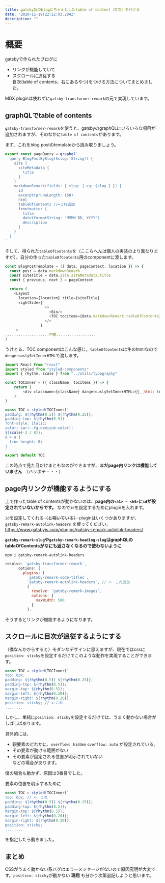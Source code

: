 ```yaml
---
title: gatsby製のblogにちゃんとしたtable of content（目次）を付ける
date: "2020-11-19T22:12:03.284Z"
description: ""
---
```


# 概要
gatsbyで作られたブログに
* リンクが機能していて
* スクロールに追従する  
目次(table of contents、右にあるやつ)をつける方法についてまとめました。

MDX pluginは使わずに`gatsby-transformer-remark`の元で実現しています。

## graphQLでtable of contents

`gatsby-transformer-remark`を使うと、gatsbyのgraphQLにいろいろな項目が追加されますが、そのなかに`table of contents`があります。  

まず、これをblog postのtemplateから読み取りましょう。
```javascript:title=template/blog-post.js
export const pageQuery = graphql`
  query BlogPostBySlug($slug: String!) {
    site {
      siteMetadata {
        title
      }
    }
    markdownRemark(fields: { slug: { eq: $slug } }) {
      id
      excerpt(pruneLength: 160)
      html
      tableOfContents //←これ追加
      frontmatter {
        title
        date(formatString: "MMMM DD, YYYY")
        description
      }
    }
  }
`
```
そして、得られた`tableOfContents`を（ここらへんは個人の実装のより異なりますが）、自分の作った`tableOfContents`用のcomponentに渡します。

```javascript:title=templates/blog-post.js
const BlogPostTemplate = ({ data, pageContext, location }) => {
  const post = data.markdownRemark
  const siteTitle = data.site.siteMetadata.title
  const { previous, next } = pageContext

  return (
    <Layout 
      location={location} title={siteTitle}
      rightSide={
                  <>
                    <Bio/> 
                    <TOC tocitems={data.markdownRemark.tableOfContents}/> // <- これ
                  </>
                }
     > 
....................中略..................
)
```
うけとる、TOC componentはこんな感じ。`tableOfContents`は生のhtmlなので`dengerouslySetInnerHTML`で渡します。
```javascript:title=components/toc.js
import React from "react"
import styled from "styled-components"
import { rhythm, scale } from "../utils/typography"

const TOCInner = ({ className, tocitems }) => {
    return (
        <div classname={className} dangerouslySetInnerHTML={{__html: tocitems}} />
    )
}

const TOC = styled(TOCInner)`
padding: ${rhythm(0.5)} ${rhythm(0.25)};
padding-top: ${rhythm(0.5)}
font-style: italic;
color: var(--fg-demisub-color);
${scale(-3 / 8)};
& > a {
  line-height: 0;
}
`
export default TOC
```

この時点で見た目だけまともなのができますが、**まだpage内リンクは機能していません**　（ハリボテ・・・）
## page内リンクが機能するようにする
上で作ったtable of contentsが動かないのは、**page内の`<h1> ~ <h6>`に`id`が設定されていないからです。** なので`id`を設定するためにpluginを入れます。

`id`を設定してくれる~~（と嘯いている）~~ pluginはいくつかありますが、  
`gatsby-remark-autolink-headers`  を使ってください。  
https://www.gatsbyjs.com/plugins/gatsby-remark-autolink-headers/  


**`gatsby-remark-slug`や`gatsby-remark-heading-slug`はgraphQLのtableOfContentsがなにも返さなくなるので使わないように**

```
npm i gatsby-remark-autolink-headers
```
```javascript:title=gatsby-config.js
resolve: `gatsby-transformer-remark`,
      options: {
        plugins: [
          `gatsby-remark-code-titles`,
          `gatsby-remark-autolink-headers`, // <- これ追加
          {
            resolve: `gatsby-remark-images`,
            options: {
              maxWidth: 590
            }
          },
```

そうするとリンクが機能するようになります。

## スクロールに目次が追従するようにする
（僕なんかからすると）モダンなデザインに思えますが、現在ではcssに`position: sticky`を設定するだけでこのような動作を実現することができます。
```javascript:title=toc.js
const TOC = styled(TOCInner)`
top: 0px;
padding: ${rhythm(0.5)} ${rhythm(0.25)};
padding-top: ${rhythm(0.5)};
margin-top: ${rhythm(0.5)};
margin-left: ${rhythm(0.20)};
margin-right: ${rhythm(0.20)};
position: sticky; // <-これ
........
```

しかし、単純に`position: sticky`を設定するだけでは、うまく動かない場合がしばしばあります。  

具体的には、
* 親要素のどれかに、`overflow: hidden` `overflow: auto` が設定されている。
* その要素が動ける範囲がない
* その要素が固定される位置が明示されていない  
などの場合があります。

僕の場合も動かず、原因は3番目でした。  

要素の位置を明示するために
```javascript:title=toc.js
const TOC = styled(TOCInner)`
top: 0px; // <- これ
padding: ${rhythm(0.5)} ${rhythm(0.25)};
padding-top: ${rhythm(0.5)};
margin-top: ${rhythm(0.5)};
margin-left: ${rhythm(0.20)};
margin-right: ${rhythm(0.20)};
position: sticky; 
........
```
を指定したら動きました。

## まとめ
CSSがうまく動かない系バグはエラーメッセージがないので原因究明が大変です。`position: sticky`が動かない **理屈** も分かり次第追記しようと思います。